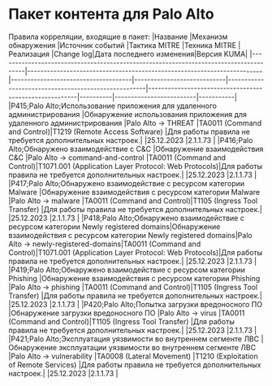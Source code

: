 # Пакет контента для Palo Alto
Правила корреляции, входящие в пакет:
|Название                                                                              |Механизм обнаружения                                                    |Источник событий                     |Тактика MITRE               |Техника MITRE                                        |Реализация                                              |Change log|Дата последнего изменения|Версия KUMA|
|--------------------------------------------------------------------------------------|------------------------------------------------------------------------|-------------------------------------|----------------------------|-----------------------------------------------------|--------------------------------------------------------|----------|-------------------------|-----------|
|P415;Palo Alto;Использование приложения для удаленного администрирования              |Обнаружение использования приложения для удаленного администрирования   |Palo Alto -> THREAT                  |TA0011 (Command and Control)|T1219 (Remote Access Software)                       |Для работы правила не требуется дополнительных настроек.|          |25.12.2023               |2.1.1.73   |
|P416;Palo Alto;Обнаружено взаимодействие с C&C                                        |Обнаружение взаимодействия C&C                                          |Palo Alto -> command-and-control     |TA0011 (Command and Control)|T1071.001 (Application Layer Protocol: Web Protocols)|Для работы правила не требуется дополнительных настроек.|          |25.12.2023               |2.1.1.73   |
|P417;Palo Alto;Обнаружено взаимодействие с ресурсом категории Malware                 |Обнаружение взаимодействия с ресурсом категории Malware                 |Palo Alto -> malware                 |TA0011 (Command and Control)|T1105 (Ingress Tool Transfer)                        |Для работы правила не требуется дополнительных настроек.|          |25.12.2023               |2.1.1.73   |
|P418;Palo Alto;Обнаружено взаимодействие с ресурсом категории Newly registered domains|Обнаружение взаимодействия с ресурсом категории Newly registered domains|Palo Alto -> newly-registered-domains|TA0011 (Command and Control)|T1071.001 (Application Layer Protocol: Web Protocols)|Для работы правила не требуется дополнительных настроек.|          |25.12.2023               |2.1.1.73   |
|P419;Palo Alto;Обнаружено взаимодействие с ресурсом категории Phishing                |Обнаружение взаимодействия с ресурсом категории Phishing                |Palo Alto -> phishing                |TA0011 (Command and Control)|T1105 (Ingress Tool Transfer)                        |Для работы правила не требуется дополнительных настроек.|          |25.12.2023               |2.1.1.73   |
|P420;Palo Alto;Попытка загрузки вредоносного ПО                                       |Обнаружение загрузки вредоносного ПО                                    |Palo Alto -> virus                   |TA0011 (Command and Control)|T1105 (Ingress Tool Transfer)                        |Для работы правила не требуется дополнительных настроек.|          |25.12.2023               |2.1.1.73   |
|P421;Palo Alto;Эксплуатация уязвимости во внутреннем сегменте ЛВС                     |Обнаружение эксплуатации уязвимости во внутреннем сегменте ЛВС          |Palo Alto -> vulnerability           |TA0008 (Lateral Movement)   |T1210 (Exploitation of Remote Services)              |Для работы правила не требуется дополнительных настроек.|          |25.12.2023               |2.1.1.73   |
